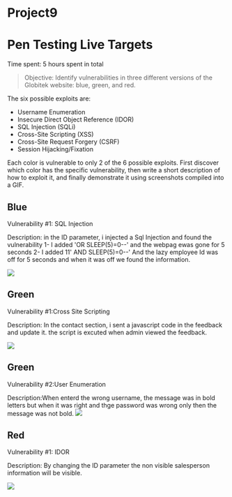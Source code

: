 # Project9
# Pen Testing Live Targets

Time spent: 5 hours spent in total

> Objective: Identify vulnerabilities in three different versions of the Globitek website: blue, green, and red.

The six possible exploits are:

* Username Enumeration
* Insecure Direct Object Reference (IDOR)
* SQL Injection (SQLi)
* Cross-Site Scripting (XSS)
* Cross-Site Request Forgery (CSRF)
* Session Hijacking/Fixation

Each color is vulnerable to only 2 of the 6 possible exploits. First discover which color has the specific vulnerability, then write a short description of how to exploit it, and finally demonstrate it using screenshots compiled into a GIF.

## Blue

Vulnerability #1: SQL Injection

Description: in the ID parameter, i injected a Sql Injection and found the vulnerability
1- I added 'OR SLEEP(5)=0--' and the webpag ewas gone for 5 seconds
2- I added 11' AND SLEEP(5)=0--' And the lazy employee Id was off for 5 seconds and when it was off we found the information.

<img src="blue-vuln1.gif">


## Green

Vulnerability #1:Cross Site Scripting

Description:
In the contact section, i sent a javascript code in the feedback and update it. the script is excuted when admin viewed the feedback.
<script>alert('Hacked')</script>

<img src="green-vuln1.gif">


## Green

Vulnerability #2:User Enumeration

Description:When enterd the wrong username, the message was in bold letters but when it was right and thge password was wrong only then the message was not bold. 
<img src="green-vuln2.gif">


## Red

Vulnerability #1: IDOR

Description: By changing the ID parameter the non visible salesperson information will be visible.

<img src="red-vuln1.gif">



